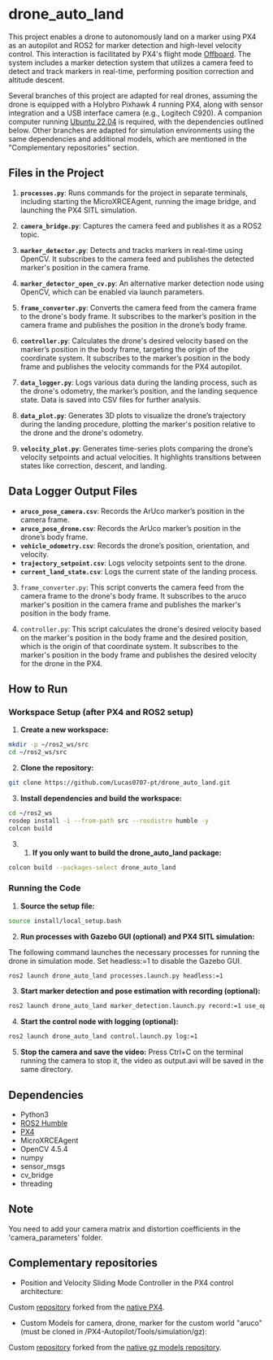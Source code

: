 # drone_auto_land

This project enables a drone to autonomously land on a marker using PX4 as an autopilot and ROS2 for marker detection and high-level velocity control. This interaction is facilitated by PX4's flight mode [Offboard](https://docs.px4.io/main/en/flight_modes/offboard.html). The system includes a marker detection system that utilizes a camera feed to detect and track markers in real-time, performing position correction and altitude descent.

Several branches of this project are adapted for real drones, assuming the drone is equipped with a Holybro Pixhawk 4 running PX4, along with sensor integration and a USB interface camera (e.g., Logitech C920). A companion computer running [Ubuntu 22.04](https://ubuntu.com/download/raspberry-pi) is required, with the dependencies outlined below. Other branches are adapted for simulation environments using the same dependencies and additional models, which are mentioned in the "Complementary repositories" section.

## Files in the Project

1. **`processes.py`**: Runs commands for the project in separate terminals, including starting the MicroXRCEAgent, running the image bridge, and launching the PX4 SITL simulation.

2. **`camera_bridge.py`**: Captures the camera feed and publishes it as a ROS2 topic.

2. **`marker_detector.py`**: Detects and tracks markers in real-time using OpenCV. It subscribes to the camera feed and publishes the detected marker's position in the camera frame.

3. **`marker_detector_open_cv.py`**: An alternative marker detection node using OpenCV, which can be enabled via launch parameters.

4. **`frame_converter.py`**: Converts the camera feed from the camera frame to the drone's body frame. It subscribes to the marker’s position in the camera frame and publishes the position in the drone’s body frame.

5. **`controller.py`**: Calculates the drone's desired velocity based on the marker’s position in the body frame, targeting the origin of the coordinate system. It subscribes to the marker’s position in the body frame and publishes the velocity commands for the PX4 autopilot.

6. **`data_logger.py`**: Logs various data during the landing process, such as the drone's odometry, the marker’s position, and the landing sequence state. Data is saved into CSV files for further analysis.

7. **`data_plot.py`**: Generates 3D plots to visualize the drone’s trajectory during the landing procedure, plotting the marker's position relative to the drone and the drone's odometry.

8. **`velocity_plot.py`**: Generates time-series plots comparing the drone’s velocity setpoints and actual velocities. It highlights transitions between states like correction, descent, and landing.

## Data Logger Output Files

- **`aruco_pose_camera.csv`**: Records the ArUco marker’s position in the camera frame.
- **`aruco_pose_drone.csv`**: Records the ArUco marker’s position in the drone’s body frame.
- **`vehicle_odometry.csv`**: Records the drone’s position, orientation, and velocity.
- **`trajectory_setpoint.csv`**: Logs velocity setpoints sent to the drone.
- **`current_land_state.csv`**: Logs the current state of the landing process.
3. `frame_converter.py`: This script converts the camera feed from the camera frame to the drone's body frame. It subscribes to the aruco marker's position in the camera frame and publishes the marker's position in the body frame.

4. `controller.py`: This script calculates the drone's desired velocity based on the marker's position in the body frame and the desired position, which is the origin of that coordinate system. It subscribes to the marker's position in the body frame and publishes the desired velocity for the drone in the PX4.

## How to Run

### Workspace Setup (after PX4 and ROS2 setup)

1. **Create a new workspace:**

```bash
mkdir -p ~/ros2_ws/src
cd ~/ros2_ws/src
```

2. **Clone the repository:**

```bash
git clone https://github.com/Lucas0707-pt/drone_auto_land.git
```

3. **Install dependencies and build the workspace:**

```bash
cd ~/ros2_ws
rosdep install -i --from-path src --rosdistro humble -y
colcon build
```

3. 1) **If you only want to build the drone_auto_land package:**

```bash
colcon build --packages-select drone_auto_land
```

### Running the Code

1. **Source the setup file:**

```bash
source install/local_setup.bash
```

2. **Run processes with Gazebo GUI (optional) and PX4 SITL simulation:**

The following command launches the necessary processes for running the drone in simulation mode. Set headless:=1 to disable the Gazebo GUI.

```bash
ros2 launch drone_auto_land processes.launch.py headless:=1
```

3. **Start marker detection and pose estimation with recording (optional):**
    
```bash
ros2 launch drone_auto_land marker_detection.launch.py record:=1 use_opencv:=true
```

4. **Start the control node with logging (optional):**
    
```bash
ros2 launch drone_auto_land control.launch.py log:=1
```

5. **Stop the camera and save the video:**
Press Ctrl+C on the terminal running the camera to stop it, the video as output.avi will be saved in the same directory.

## Dependencies

- Python3
- [ROS2 Humble](https://docs.ros.org/en/humble/Installation.html)
- [PX4](https://docs.px4.io/main/en/dev_setup/dev_env_linux_ubuntu.html)
- MicroXRCEAgent
- OpenCV 4.5.4
- numpy
- sensor_msgs
- cv_bridge
- threading

## Note

You need to add your camera matrix and distortion coefficients in the 'camera_parameters' folder.

## Complementary repositories

- Position and Velocity Sliding Mode Controller in the PX4 control architecture:

Custom [repository](https://github.com/BrunoPereira1501/PX4-Autopilot) forked from the [native PX4](https://github.com/PX4/PX4-Autopilot). 

- Custom Models for camera, drone, marker for the custom world "aruco" (must be cloned in /PX4-Autopilot/Tools/simulation/gz):

Custom [repository](https://github.com/BrunoPereira1501/PX4-gazebo-models) forked from the [native gz models repository](https://github.com/PX4/PX4-gazebo-models).